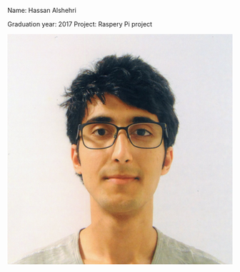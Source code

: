 Name: Hassan Alshehri

Graduation year: 2017
Project: Raspery Pi project

![Hassan](lab3part1/hassan.jpg)

